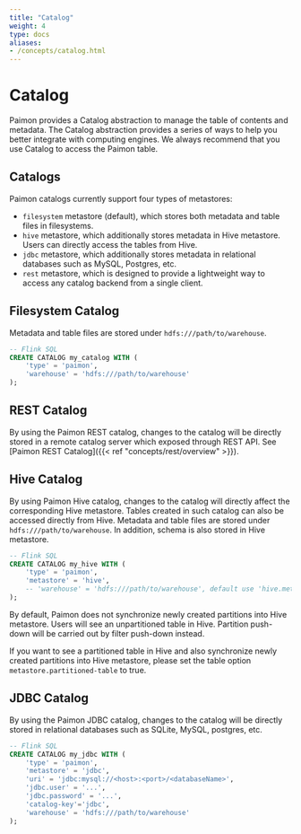```yaml
---
title: "Catalog"
weight: 4
type: docs
aliases:
- /concepts/catalog.html
---
```

<!--
Licensed to the Apache Software Foundation (ASF) under one
or more contributor license agreements.  See the NOTICE file
distributed with this work for additional information
regarding copyright ownership.  The ASF licenses this file
to you under the Apache License, Version 2.0 (the
"License"); you may not use this file except in compliance
with the License.  You may obtain a copy of the License at

  http://www.apache.org/licenses/LICENSE-2.0

Unless required by applicable law or agreed to in writing,
software distributed under the License is distributed on an
"AS IS" BASIS, WITHOUT WARRANTIES OR CONDITIONS OF ANY
KIND, either express or implied.  See the License for the
specific language governing permissions and limitations
under the License.
-->

# Catalog

Paimon provides a Catalog abstraction to manage the table of contents and metadata. The Catalog abstraction provides
a series of ways to help you better integrate with computing engines. We always recommend that you use Catalog to
access the Paimon table.

## Catalogs

Paimon catalogs currently support four types of metastores:

* `filesystem` metastore (default), which stores both metadata and table files in filesystems.
* `hive` metastore, which additionally stores metadata in Hive metastore. Users can directly access the tables from Hive.
* `jdbc` metastore, which additionally stores metadata in relational databases such as MySQL, Postgres, etc.
* `rest` metastore, which is designed to provide a lightweight way to access any catalog backend from a single client.

## Filesystem Catalog

Metadata and table files are stored under `hdfs:///path/to/warehouse`.

```sql
-- Flink SQL
CREATE CATALOG my_catalog WITH (
    'type' = 'paimon',
    'warehouse' = 'hdfs:///path/to/warehouse'
);
```

## REST Catalog

By using the Paimon REST catalog, changes to the catalog will be directly stored in a remote catalog server which exposed through REST API.
See [Paimon REST Catalog]({{< ref "concepts/rest/overview" >}}).

## Hive Catalog

By using Paimon Hive catalog, changes to the catalog will directly affect the corresponding Hive metastore. Tables
created in such catalog can also be accessed directly from Hive. Metadata and table files are stored under
`hdfs:///path/to/warehouse`. In addition, schema is also stored in Hive metastore.

```sql
-- Flink SQL
CREATE CATALOG my_hive WITH (
    'type' = 'paimon',
    'metastore' = 'hive',
    -- 'warehouse' = 'hdfs:///path/to/warehouse', default use 'hive.metastore.warehouse.dir' in HiveConf
);
```

By default, Paimon does not synchronize newly created partitions into Hive metastore. Users will see an unpartitioned
table in Hive. Partition push-down will be carried out by filter push-down instead.

If you want to see a partitioned table in Hive and also synchronize newly created partitions into Hive metastore,
please set the table option `metastore.partitioned-table` to true.

## JDBC Catalog

By using the Paimon JDBC catalog, changes to the catalog will be directly stored in relational databases such as SQLite,
MySQL, postgres, etc.

```sql
-- Flink SQL
CREATE CATALOG my_jdbc WITH (
    'type' = 'paimon',
    'metastore' = 'jdbc',
    'uri' = 'jdbc:mysql://<host>:<port>/<databaseName>',
    'jdbc.user' = '...', 
    'jdbc.password' = '...', 
    'catalog-key'='jdbc',
    'warehouse' = 'hdfs:///path/to/warehouse'
);
```
